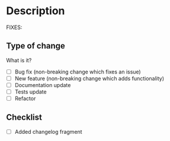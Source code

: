 # Description
<!--
Please include a summary of the change and which issue is fixed. Please also include relevant motivation and context. List any dependencies that are required for this change.
-->

FIXES: <!-- AAP-NNNN -->

## Type of change

What is it?

- [ ] Bug fix (non-breaking change which fixes an issue)
- [ ] New feature (non-breaking change which adds functionality)
- [ ] Documentation update
- [ ] Tests update
- [ ] Refactor

## Checklist

- [ ] Added changelog fragment
